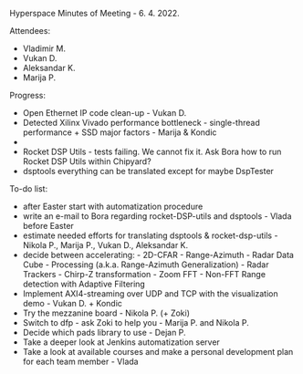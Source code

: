 Hyperspace Minutes of Meeting - 6. 4. 2022.

Attendees:
 * Vladimir M.
 * Vukan D.
 * Aleksandar K.
 * Marija P.

Progress:
 * Open Ethernet IP code clean-up - Vukan D.
 * Detected Xilinx Vivado performance bottleneck - single-thread performance + SSD major factors - Marija & Kondic
 *
 * Rocket DSP Utils - tests failing. We cannot fix it. Ask Bora how to run Rocket DSP Utils within Chipyard?
 * dsptools everything can be translated except for maybe DspTester



To-do list:
 * after Easter start with automatization procedure
 * write an e-mail to Bora regarding rocket-DSP-utils and dsptools - Vlada before Easter
 * estimate needed efforts for translating dsptools & rocket-dsp-utils - Nikola P., Marija P., Vukan D., Aleksandar K.
 * decide between accelerating: - 2D-CFAR
                                - Range-Azimuth
                                - Radar Data Cube - Processing (a.k.a. Range-Azimuth Generalization)
                                - Radar Trackers
                                - Chirp-Z transformation
                                - Zoom FFT
                                - Non-FFT Range detection with Adaptive Filtering
 * Implement AXI4-streaming over UDP and TCP with the visualization demo - Vukan D. + Kondic
 * Try the mezzanine board - Nikola P. (+ Zoki)
 * Switch to dfp - ask Zoki to help you - Marija P. and Nikola P.
 * Decide which pads library to use - Dejan P.
 * Take a deeper look at Jenkins automatization server
 * Take a look at available courses and make a personal development plan for each team member - Vlada
